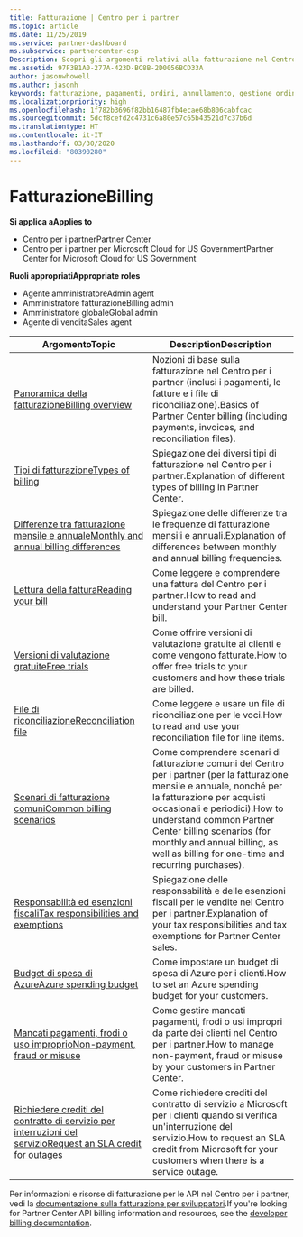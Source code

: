 ```yaml
---
title: Fatturazione | Centro per i partner
ms.topic: article
ms.date: 11/25/2019
ms.service: partner-dashboard
ms.subservice: partnercenter-csp
Description: Scopri gli argomenti relativi alla fatturazione nel Centro per i partner, incluse le risorse per la fatturazione, le fatture e la fatturazione CSP.
ms.assetid: 97F3B1A0-277A-423D-BC8B-2D0056BCD33A
author: jasonwhowell
ms.author: jasonh
keywords: fatturazione, pagamenti, ordini, annullamento, gestione ordini, mancato pagamento, frode, utilizzo improprio, imposta, esenzioni fiscali, file di riconciliazione, file riconciliazione
ms.localizationpriority: high
ms.openlocfilehash: 1f782b3696f82bb16487fb4ecae68b806cabfcac
ms.sourcegitcommit: 5dcf8cefd2c4731c6a80e57c65b43521d7c37b6d
ms.translationtype: HT
ms.contentlocale: it-IT
ms.lasthandoff: 03/30/2020
ms.locfileid: "80390280"
---
```

# <a name="billing"></a><span data-ttu-id="70584-104">Fatturazione</span><span class="sxs-lookup"><span data-stu-id="70584-104">Billing</span></span>

<span data-ttu-id="70584-105">**Si applica a**</span><span class="sxs-lookup"><span data-stu-id="70584-105">**Applies to**</span></span>

- <span data-ttu-id="70584-106">Centro per i partner</span><span class="sxs-lookup"><span data-stu-id="70584-106">Partner Center</span></span>
- <span data-ttu-id="70584-107">Centro per i partner per Microsoft Cloud for US Government</span><span class="sxs-lookup"><span data-stu-id="70584-107">Partner Center for Microsoft Cloud for US Government</span></span>

<span data-ttu-id="70584-108">**Ruoli appropriati**</span><span class="sxs-lookup"><span data-stu-id="70584-108">**Appropriate roles**</span></span>

- <span data-ttu-id="70584-109">Agente amministratore</span><span class="sxs-lookup"><span data-stu-id="70584-109">Admin agent</span></span>
- <span data-ttu-id="70584-110">Amministratore fatturazione</span><span class="sxs-lookup"><span data-stu-id="70584-110">Billing admin</span></span>
- <span data-ttu-id="70584-111">Amministratore globale</span><span class="sxs-lookup"><span data-stu-id="70584-111">Global admin</span></span>
- <span data-ttu-id="70584-112">Agente di vendita</span><span class="sxs-lookup"><span data-stu-id="70584-112">Sales agent</span></span>

| <span data-ttu-id="70584-113">Argomento</span><span class="sxs-lookup"><span data-stu-id="70584-113">Topic</span></span> | <span data-ttu-id="70584-114">Description</span><span class="sxs-lookup"><span data-stu-id="70584-114">Description</span></span> |
| ----- | ----------- |
| [<span data-ttu-id="70584-115">Panoramica della fatturazione</span><span class="sxs-lookup"><span data-stu-id="70584-115">Billing overview</span></span>](billing-basics.md) | <span data-ttu-id="70584-116">Nozioni di base sulla fatturazione nel Centro per i partner (inclusi i pagamenti, le fatture e i file di riconciliazione).</span><span class="sxs-lookup"><span data-stu-id="70584-116">Basics of Partner Center billing (including payments, invoices, and reconciliation files).</span></span> |
| [<span data-ttu-id="70584-117">Tipi di fatturazione</span><span class="sxs-lookup"><span data-stu-id="70584-117">Types of billing</span></span>](billing-different-types.md) | <span data-ttu-id="70584-118">Spiegazione dei diversi tipi di fatturazione nel Centro per i partner.</span><span class="sxs-lookup"><span data-stu-id="70584-118">Explanation of different types of billing in Partner Center.</span></span> |
| [<span data-ttu-id="70584-119">Differenze tra fatturazione mensile e annuale</span><span class="sxs-lookup"><span data-stu-id="70584-119">Monthly and annual billing differences</span></span>](billing-annual-monthly.md) | <span data-ttu-id="70584-120">Spiegazione delle differenze tra le frequenze di fatturazione mensili e annuali.</span><span class="sxs-lookup"><span data-stu-id="70584-120">Explanation of differences between monthly and annual billing frequencies.</span></span> |
| [<span data-ttu-id="70584-121">Lettura della fattura</span><span class="sxs-lookup"><span data-stu-id="70584-121">Reading your bill</span></span>](read-your-bill.md) | <span data-ttu-id="70584-122">Come leggere e comprendere una fattura del Centro per i partner.</span><span class="sxs-lookup"><span data-stu-id="70584-122">How to read and understand your Partner Center bill.</span></span> |
| [<span data-ttu-id="70584-123">Versioni di valutazione gratuite</span><span class="sxs-lookup"><span data-stu-id="70584-123">Free trials</span></span>](offer-your-customers-trials-of-microsoft-products.md) | <span data-ttu-id="70584-124">Come offrire versioni di valutazione gratuite ai clienti e come vengono fatturate.</span><span class="sxs-lookup"><span data-stu-id="70584-124">How to offer free trials to your customers and how these trials are billed.</span></span> |
| [<span data-ttu-id="70584-125">File di riconciliazione</span><span class="sxs-lookup"><span data-stu-id="70584-125">Reconciliation file</span></span>](use-the-reconciliation-files.md) | <span data-ttu-id="70584-126">Come leggere e usare un file di riconciliazione per le voci.</span><span class="sxs-lookup"><span data-stu-id="70584-126">How to read and use your reconciliation file for line items.</span></span> |
| [<span data-ttu-id="70584-127">Scenari di fatturazione comuni</span><span class="sxs-lookup"><span data-stu-id="70584-127">Common billing scenarios</span></span>](common-billing-scenarios.md) | <span data-ttu-id="70584-128">Come comprendere scenari di fatturazione comuni del Centro per i partner (per la fatturazione mensile e annuale, nonché per la fatturazione per acquisti occasionali e periodici).</span><span class="sxs-lookup"><span data-stu-id="70584-128">How to understand common Partner Center billing scenarios (for monthly and annual billing, as well as billing for one-time and recurring purchases).</span></span> |
| [<span data-ttu-id="70584-129">Responsabilità ed esenzioni fiscali</span><span class="sxs-lookup"><span data-stu-id="70584-129">Tax responsibilities and exemptions</span></span>](tax-and-tax-exemptions.md) | <span data-ttu-id="70584-130">Spiegazione delle responsabilità e delle esenzioni fiscali per le vendite nel Centro per i partner.</span><span class="sxs-lookup"><span data-stu-id="70584-130">Explanation of your tax responsibilities and tax exemptions for Partner Center sales.</span></span> |
| [<span data-ttu-id="70584-131">Budget di spesa di Azure</span><span class="sxs-lookup"><span data-stu-id="70584-131">Azure spending budget</span></span>](set-an-azure-spending-budget-for-your-customers.md) | <span data-ttu-id="70584-132">Come impostare un budget di spesa di Azure per i clienti.</span><span class="sxs-lookup"><span data-stu-id="70584-132">How to set an Azure spending budget for your customers.</span></span> |
| [<span data-ttu-id="70584-133">Mancati pagamenti, frodi o uso improprio</span><span class="sxs-lookup"><span data-stu-id="70584-133">Non-payment, fraud or misuse</span></span>](non-payment--fraud--or-misuse.md) | <span data-ttu-id="70584-134">Come gestire mancati pagamenti, frodi o usi impropri da parte dei clienti nel Centro per i partner.</span><span class="sxs-lookup"><span data-stu-id="70584-134">How to manage non-payment, fraud or misuse by your customers in Partner Center.</span></span> |
| [<span data-ttu-id="70584-135">Richiedere crediti del contratto di servizio per interruzioni del servizio</span><span class="sxs-lookup"><span data-stu-id="70584-135">Request an SLA credit for outages</span></span>](request-credit.md) | <span data-ttu-id="70584-136">Come richiedere crediti del contratto di servizio a Microsoft per i clienti quando si verifica un'interruzione del servizio.</span><span class="sxs-lookup"><span data-stu-id="70584-136">How to request an SLA credit from Microsoft for your customers when there is a service outage.</span></span> |

<span data-ttu-id="70584-137">Per informazioni e risorse di fatturazione per le API nel Centro per i partner, vedi la [documentazione sulla fatturazione per sviluppatori](https://docs.microsoft.com/partner-center/develop/manage-billing).</span><span class="sxs-lookup"><span data-stu-id="70584-137">If you're looking for Partner Center API billing information and resources, see the [developer billing documentation](https://docs.microsoft.com/partner-center/develop/manage-billing).</span></span>

